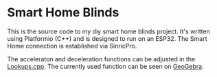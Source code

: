 # Smart Home Blinds
This is the source code to my diy smart home blinds project. It's written using Platformio (C++) and is designed to run on an ESP32. The Smart Home connection is established via SinricPro.

The acceleraton and deceleration functions can be adjusted in the [Lookups.cpp](src/Lookups.cpp). The currently used function can be seen on [GeoGebra](https://www.geogebra.org/m/xbeevkr9).